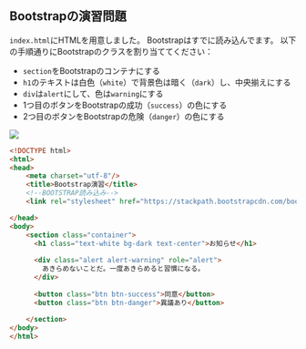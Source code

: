 ## Bootstrapの演習問題

`index.html`にHTMLを用意しました。
Bootstrapはすでに読み込んでます。
以下の手順通りにBootstrapのクラスを割り当ててください：
- `section`をBootstrapのコンテナにする
- `h1`のテキストは白色（`white`）で背景色は暗く（`dark`）し、中央揃えにする
- `div`は`alert`にして、色は`warning`にする
- 1つ目のボタンをBootstrapの成功（`success`）の色にする
- 2つ目のボタンをBootstrapの危険（`danger`）の色にする
  
<img src="https://img-c.udemycdn.com/redactor/raw/coding_exercise_instructions/2021-10-05_08-22-58-5a71fe59e211b98bffbe58c54003976e.png">


```html
<!DOCTYPE html>
<html>
<head>
    <meta charset="utf-8"/>
    <title>Bootstrap演習</title>
    <!--BOOTSTRAP読み込み-->
    <link rel="stylesheet" href="https://stackpath.bootstrapcdn.com/bootstrap/4.5.2/css/bootstrap.min.css" integrity="sha384-JcKb8q3iqJ61gNV9KGb8thSsNjpSL0n8PARn9HuZOnIxN0hoP+VmmDGMN5t9UJ0Z" crossorigin="anonymous">

</head>
<body>
    <section class="container">
      <h1 class="text-white bg-dark text-center">お知らせ</h1>
      
      <div class="alert alert-warning" role="alert">
        あきらめないことだ。一度あきらめると習慣になる。 
      </div>
      
      <button class="btn btn-success">同意</button>
      <button class="btn btn-danger">異議あり</button>
      
    </section>
</body>
</html>
```